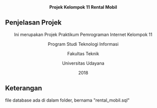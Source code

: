 
<p align="center"><b>Projek Kelompok 11 Rental Mobil</b></p>

## Penjelasan Projek

<p align="center">Ini merupakan Projek Praktikum Pemrograman Internet Kelompok 11</p>
<p align="center">Program Studi Teknologi Informasi</p>
<p align="center">Fakultas Teknik</p>
<p align="center">Universitas Udayana</p>
<p align="center">2018</p>

## Keterangan
<p>file database ada di dalam folder, bernama "rental_mobil.sql"
